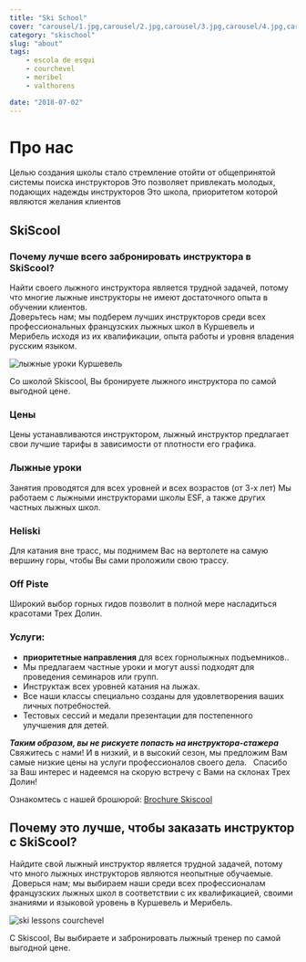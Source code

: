 ```yaml
---
title: "Ski School"
cover: "carousel/1.jpg,carousel/2.jpg,carousel/3.jpg,carousel/4.jpg,carousel/5.jpg,carousel/6.jpg"
category: "skischool"
slug: "about"
tags:
    - escola de esqui
    - courchevel
    - meribel
    - valthorens

date: "2018-07-02"
---
```


# Про нас

Целью создания школы стало стремление отойти от общепринятой системы поиска инструкторов
Это позволяет привлекать молодых, подающих надежды инструкторов
Это школа, приоритетом которой являются желания клиентов

## SkiScool

### Почему лучше всего забронировать инструктора в SkiScool?
 
Найти своего лыжного инструктора является трудной задачей, потому что многие лыжные инструкторы не имеют достаточного опыта в обучении клиентов.   
Доверьтесь нам; мы подберем лучших инструкторов среди всех профессиональных французских лыжных школ в Куршевель и Мерибель исходя из их квалификации, опыта работы и уровня владения русским языком.</div>

![лыжные уроки Куршевель](https://skiscool.com/dist/skilessons.jpg)

Со школой Skiscool, Вы бронируете лыжного инструктора по самой выгодной цене.

### Цены
Цены устанавливаются инструктором, лыжный инструктор предлагает свои лучшие тарифы в зависимости от плотности его графика.

### Лыжные уроки
Занятия проводятся для всех уровней и всех возрастов (от 3-х лет)
Мы работаем с лыжными инструкторами школы ESF, а также других частных лыжных школ.

### Heliski
Для катания вне трасс, мы поднимем Вас на вертолете на самую вершину горы, чтобы Вы сами проложили свою трассу.

### Off Piste
Широкий выбор горных гидов позволит в полной мере насладиться красотами Трех Долин.

### Услуги:
* **приоритетные направления**  для всех горнолыжных подъемников..
* Мы предлагаем частные уроки и могут aussi подходят для проведения семинаров или групп.
* Инструктаж всех уровней катания на лыжах.
* Все наши классы специально созданы для удовлетворения ваших личных потребностей.
* Тестовых сессий и медали презентации для постепенного улучшения для детей.


***Таким образом, вы не рискуете попасть на инструктора-стажера*** 
Свяжитесь с нами! И в низкий, и в высокий сезон, мы предложим Вам самые низкие цены на услуги профессионалов своего дела.
                                                          
Спасибо за Ваш интерес и надеемся на скорую встречу с Вами на склонах Трех Долин!



Ознакомтесь с нашей брошюрой: [Brochure Skiscool](http://ru.skiscool.com/testmybook/)


 
## Почему это лучше, чтобы заказать инструктор с SkiScool?
 
Найдите свой лыжный инструктор является трудной задачей, потому что много лыжных инструкторов являются неопытные обучаемые.   
 Доверься нам; мы выбираем наши среди всех профессионалам французских лыжных школ в соответствии с их квалификацией, своими знаниями и языковой уровень в Куршевель и Мерибель.   

![ski lessons courchevel](https://skiscool.com/dist/skilessons.jpg)


С Skiscool, Вы выбираете и забронировать лыжный тренер по самой выгодной цене. 